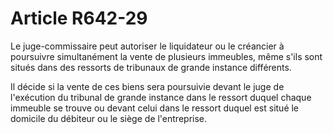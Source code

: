# Article R642-29

Le juge-commissaire peut autoriser le liquidateur ou le créancier à poursuivre simultanément la vente de plusieurs immeubles, même s'ils sont situés dans des ressorts de tribunaux de grande instance différents.

Il décide si la vente de ces biens sera poursuivie devant le juge de l'exécution du tribunal de grande instance dans le ressort duquel chaque immeuble se trouve ou devant celui dans le ressort duquel est situé le domicile du débiteur ou le siège de l'entreprise.
